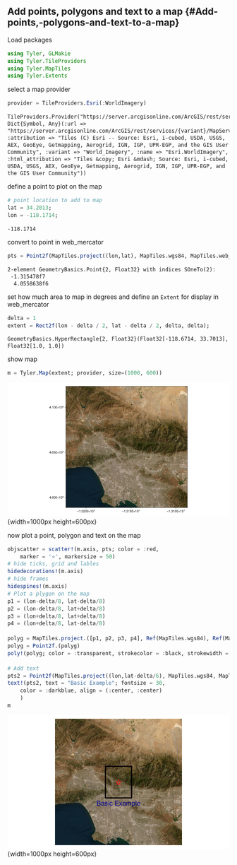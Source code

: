
## Add points, polygons and text to a map {#Add-points,-polygons-and-text-to-a-map}

Load packages

```julia
using Tyler, GLMakie
using Tyler.TileProviders
using Tyler.MapTiles
using Tyler.Extents
```


select a map provider

```julia
provider = TileProviders.Esri(:WorldImagery)
```


```ansi
TileProviders.Provider("https://server.arcgisonline.com/ArcGIS/rest/services/{variant}/MapServer/tile/{z}/{y}/{x}", Dict{Symbol, Any}(:url => "https://server.arcgisonline.com/ArcGIS/rest/services/{variant}/MapServer/tile/{z}/{y}/{x}", :attribution => "Tiles (C) Esri -- Source: Esri, i-cubed, USDA, USGS, AEX, GeoEye, Getmapping, Aerogrid, IGN, IGP, UPR-EGP, and the GIS User Community", :variant => "World_Imagery", :name => "Esri.WorldImagery", :html_attribution => "Tiles &copy; Esri &mdash; Source: Esri, i-cubed, USDA, USGS, AEX, GeoEye, Getmapping, Aerogrid, IGN, IGP, UPR-EGP, and the GIS User Community"))
```


define a point to plot on the map

```julia
# point location to add to map
lat = 34.2013;
lon = -118.1714;
```


```ansi
-118.1714
```


convert to point in web_mercator

```julia
pts = Point2f(MapTiles.project((lon,lat), MapTiles.wgs84, MapTiles.web_mercator))
```


```ansi
2-element GeometryBasics.Point{2, Float32} with indices SOneTo(2):
 -1.315478f7
  4.0558638f6
```


set how much area to map in degrees and define an `Extent` for display in web_mercator

```julia
delta = 1
extent = Rect2f(lon - delta / 2, lat - delta / 2, delta, delta);
```


```ansi
GeometryBasics.HyperRectangle{2, Float32}(Float32[-118.6714, 33.7013], Float32[1.0, 1.0])
```


show map

```julia
m = Tyler.Map(extent; provider, size=(1000, 600))
```

![](jegrkrk.png){width=1000px height=600px}

now plot a point, polygon and text on the map

```julia
objscatter = scatter!(m.axis, pts; color = :red,
    marker = '⭐', markersize = 50)
# hide ticks, grid and lables
hidedecorations!(m.axis)
# hide frames
hidespines!(m.axis)
# Plot a plygon on the map
p1 = (lon-delta/8, lat-delta/8)
p2 = (lon-delta/8, lat+delta/8)
p3 = (lon+delta/8, lat+delta/8)
p4 = (lon+delta/8, lat-delta/8)

polyg = MapTiles.project.([p1, p2, p3, p4], Ref(MapTiles.wgs84), Ref(MapTiles.web_mercator))
polyg = Point2f.(polyg)
poly!(polyg; color = :transparent, strokecolor = :black, strokewidth = 5)

# Add text
pts2 = Point2f(MapTiles.project((lon,lat-delta/6), MapTiles.wgs84, MapTiles.web_mercator))
text!(pts2, text = "Basic Example"; fontsize = 30,
    color = :darkblue, align = (:center, :center)
    )
m
```

![](gyajowv.png){width=1000px height=600px}
